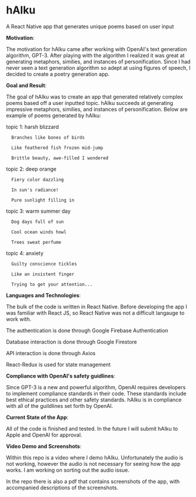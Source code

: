 # hAIku
A React Native app that generates unique poems based on user input

**Motivation**:

The motivation for hAIku came after working with OpenAI's text generation algorithm, GPT-3. After playing with the algorithm I realized it was great at generating metaphors, similies, and instances of personification. Since I had never seen a text generation algorithm so adept at using figures of speech, I decided to create a poetry generation app.

**Goal and Result**:

The goal of hAIku was to create an app that generated relatively complex poems based off a user inputted topic. hAIku succeeds at generating impressive metaphors, similies, and instances of personification. Below are example of poems generated by hAIku:

topic 1: harsh blizzard



      Branches like bones of birds 

      Like feathered fish frozen mid-jump 
      
      Brittle beauty, awe-filled I wondered
      
      
topic 2: deep orange


      Fiery color dazzling
      
      In sun's radiance!
      
      Pure sunlight filling in
      
      
topic 3: warm summer day


      Dog days full of sun
      
      Cool ocean winds howl
      
      Trees sweat perfume
      
      
topic 4: anxiety

      Guilty conscience tickles
      
      Like an insistent finger
      
      Trying to get your attention...
      
      
**Languages and Technologies**:

The bulk of the code is written in React Native. Before developing the app I was familiar with React JS, so React Native was not a difficult langauge to work with.


The authentication is done through Google Firebase Authentication


Database interaction is done through Google Firestore


API interaction is done through Axios


React-Redux is used for state management


**Compliance with OpenAI's safety guidlines**:

Since GPT-3 is a new and powerful algorithm, OpenAI requires developers to implement compliance standards in their code. These standards include best ethical practices and other safety standards. hAIku is in compliance with all of the guildlines set forth by OpenAI.


**Current State of the App**:

All of the code is finished and tested. In the future I will submit hAIku to Apple and OpenAI for approval.


**Video Demo and Screenshots**:

Within this repo is a video where I demo hAIku. Unfortunately the audio is not working, however the audio is not necessary for seeing how the app works. I am working on sorting out the audio issue.

In the repo there is also a pdf that contains screenshots of the app, with accompanied descriptions of the screenshots.

